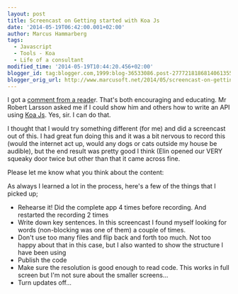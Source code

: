 ```yaml
---
layout: post
title: Screencast on Getting started with Koa Js
date: '2014-05-19T06:42:00.001+02:00'
author: Marcus Hammarberg
tags:
  - Javascript
  - Tools - Koa
  - Life of a consultant
modified_time: '2014-05-19T10:44:20.456+02:00'
blogger_id: tag:blogger.com,1999:blog-36533086.post-2777218186814061355
blogger_orig_url: http://www.marcusoft.net/2014/05/screencast-on-getting-started-with-koa.html
---
```



<div dir="ltr" style="text-align: left;" trbidi="on">

I got a <a href="http://www.marcusoft.net/2014/03/mnb-mongoosejs.html"
target="_blank">comment from a reade</a>r. That's both encouraging and
educating. Mr Robert Larsson asked me if I could show him and others how
to write an API using
<a href="http://www.koajs.com/" target="_blank">Koa Js</a>. Yes, sir. I
can do that.

I thought that I would try something different (for me) and did a
screencast out of this. I had great fun doing this and it was a bit
nervous to record this (would the internet act up, would any dogs or
cats outside my house be audible), but the end result was pretty good I
think (Elin opened our VERY squeaky door twice but other than that it
came across fine.

Please let me know what you think about the
content:

<div class="separator" style="clear: both; text-align: center;">

</div>

<div class="separator" style="clear: both; text-align: left;">



</div>

<div class="separator" style="clear: both; text-align: left;">

As always I learned a lot in the process, here's a few of the things
that I picked up;

</div>

<div class="separator" style="clear: both; text-align: left;">

</div>

-   Rehearse it! Did the complete app 4 times before recording. And
    restarted the recording 2 times
-   Write down key sentences. In this screencast I found myself looking
    for words (non-blocking was one of them) a couple of times. 
-   Don't use too many files and flip back and forth too much. Not too
    happy about that in this case, but I also wanted to show the
    structure I have been using
-   Publish the code
-   Make sure the resolution is good enough to read code. This works in
    full screen but I'm not sure about the smaller screens...
-   Turn updates off... 




</div>
